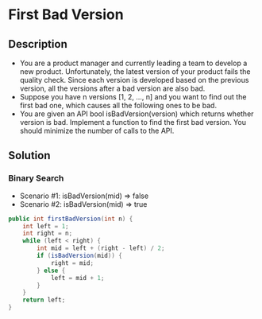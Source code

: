 # First Bad Version

## Description

* You are a product manager and currently leading a team to develop a new product. Unfortunately, the latest version of your product fails the quality check. Since each version is developed based on the previous version, all the versions after a bad version are also bad.
* Suppose you have n versions [1, 2, ..., n] and you want to find out the first bad one, which causes all the following ones to be bad.
* You are given an API bool isBadVersion(version) which returns whether version is bad. Implement a function to find the first bad version. You should minimize the number of calls to the API.

## Solution

### Binary Search

* Scenario #1: isBadVersion(mid) => false
* Scenario #2: isBadVersion(mid) => true

```Java
public int firstBadVersion(int n) {
    int left = 1;
    int right = n;
    while (left < right) {
        int mid = left + (right - left) / 2;
        if (isBadVersion(mid)) {
            right = mid;
        } else {
            left = mid + 1;
        }
    }
    return left;
}
```
